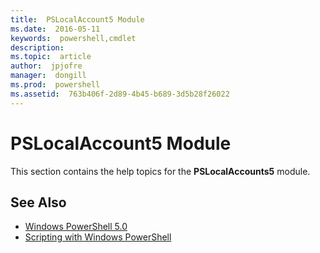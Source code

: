 ```yaml
---
title:  PSLocalAccount5 Module
ms.date:  2016-05-11
keywords:  powershell,cmdlet
description:  
ms.topic:  article
author:  jpjofre
manager:  dongill
ms.prod:  powershell
ms.assetid:  763b406f-2d89-4b45-b689-3d5b28f26022
---
```


# PSLocalAccount5 Module
This section contains the help topics for the **PSLocalAccounts5** module.

## See Also
- [Windows PowerShell 5.0](Windows-PowerShell-5.0.md)
- [Scripting with Windows PowerShell](../../getting-started/fundamental/Scripting-with-Windows-PowerShell.md)

